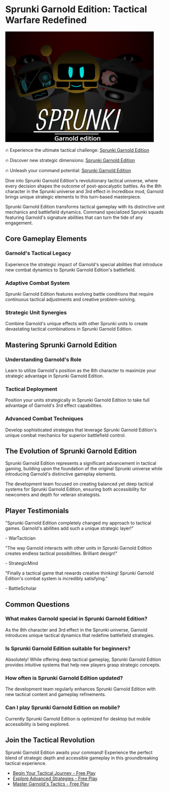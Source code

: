# Sprunki Garnold Edition: Tactical Warfare Redefined

![Sprunki Garnold Edition](https://raw.githubusercontent.com/sprunkiscrunkly/sprunki-garnold-edition/refs/heads/main/sprunki-garnold-edition.png "Sprunki Garnold Edition")

🔥 Experience the ultimate tactical challenge: [Sprunki Garnold Edition](https://sprunksters.com/sprunki-garnold-edition/ "Sprunki Garnold Edition")

🔥 Discover new strategic dimensions: [Sprunki Garnold Edition](https://sprunkiscrunkly.com/sprunki-garnold-edition/ "Sprunki Garnold Edition")

🔥 Unleash your command potential: [Sprunki Garnold Edition](https://sprunkipyramixed.com/sprunki-garnold-edition/ "Sprunki Garnold Edition")

Dive into Sprunki Garnold Edition's revolutionary tactical universe, where every decision shapes the outcome of post-apocalyptic battles. As the 8th character in the Sprunki universe and 3rd effect in Incredibox mod, Garnold brings unique strategic elements to this turn-based masterpiece.

Sprunki Garnold Edition transforms tactical gameplay with its distinctive unit mechanics and battlefield dynamics. Command specialized Sprunki squads featuring Garnold's signature abilities that can turn the tide of any engagement.

## Core Gameplay Elements

### Garnold's Tactical Legacy

Experience the strategic impact of Garnold's special abilities that introduce new combat dynamics to Sprunki Garnold Edition's battlefield.

### Adaptive Combat System

Sprunki Garnold Edition features evolving battle conditions that require continuous tactical adjustments and creative problem-solving.

### Strategic Unit Synergies

Combine Garnold's unique effects with other Sprunki units to create devastating tactical combinations in Sprunki Garnold Edition.

## Mastering Sprunki Garnold Edition

### Understanding Garnold's Role

Learn to utilize Garnold's position as the 8th character to maximize your strategic advantage in Sprunki Garnold Edition.

### Tactical Deployment

Position your units strategically in Sprunki Garnold Edition to take full advantage of Garnold's 3rd effect capabilities.

### Advanced Combat Techniques

Develop sophisticated strategies that leverage Sprunki Garnold Edition's unique combat mechanics for superior battlefield control.

## The Evolution of Sprunki Garnold Edition

Sprunki Garnold Edition represents a significant advancement in tactical gaming, building upon the foundation of the original Sprunki universe while introducing Garnold's distinctive gameplay elements.

The development team focused on creating balanced yet deep tactical systems for Sprunki Garnold Edition, ensuring both accessibility for newcomers and depth for veteran strategists.

## Player Testimonials

"Sprunki Garnold Edition completely changed my approach to tactical games. Garnold's abilities add such a unique strategic layer!"

\- WarTactician

"The way Garnold interacts with other units in Sprunki Garnold Edition creates endless tactical possibilities. Brilliant design!"

\- StrategicMind

"Finally a tactical game that rewards creative thinking! Sprunki Garnold Edition's combat system is incredibly satisfying."

\- BattleScholar

## Common Questions

### What makes Garnold special in Sprunki Garnold Edition?

As the 8th character and 3rd effect in the Sprunki universe, Garnold introduces unique tactical dynamics that redefine battlefield strategies.

### Is Sprunki Garnold Edition suitable for beginners?

Absolutely! While offering deep tactical gameplay, Sprunki Garnold Edition provides intuitive systems that help new players grasp strategic concepts.

### How often is Sprunki Garnold Edition updated?

The development team regularly enhances Sprunki Garnold Edition with new tactical content and gameplay refinements.

### Can I play Sprunki Garnold Edition on mobile?

Currently Sprunki Garnold Edition is optimized for desktop but mobile accessibility is being explored.

## Join the Tactical Revolution

Sprunki Garnold Edition awaits your command! Experience the perfect blend of strategic depth and accessible gameplay in this groundbreaking tactical experience.

- [Begin Your Tactical Journey - Free Play](https://sprunksters.com/sprunki-garnold-edition/)
- [Explore Advanced Strategies - Free Play](https://sprunkiscrunkly.com/sprunki-garnold-edition/)
- [Master Garnold's Tactics - Free Play](https://sprunkipyramixed.com/sprunki-garnold-edition/)
